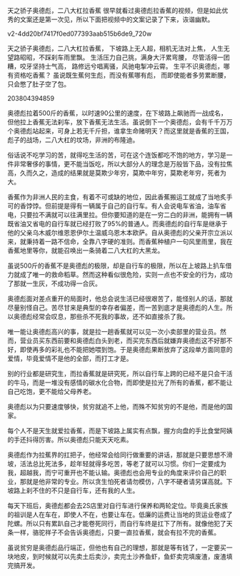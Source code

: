 天之骄子奥德彪，二八大杠拉香蕉
很早就看过奥德彪拉香蕉的视频，但是如此优秀的文案还是第一次见，所以下面把视频中的文案记录了下来，诙谐幽默。

v2-4dd20bf7417f0ed077393aab515b6de9_720w

天之骄子奥德彪，二八大杠拉香蕉，
下坡路上无人超，相机无法对上焦，
人生无望路昭昭，不踩刹车雨里飘。
生活压力自己挑，满身大汗累弯腰，
尽管活得一团糟，咬牙坚持士气高，
路修远兮唱离骚，风驰电掣冲云霄。
生平不识奥德彪，哪有资格吃香蕉？
虽说既生蕉何生彪，而没有蕉哪有彪，
而即使能者多劳累断腰，只会憋了肚子空了包。

203804394859

奥德彪拉着500斤的香蕉，以时速90公里的速度，在下坡路上飙驰而一战成名，但他拉上香蕉无法刹车，放下香蕉无法生活。虽说倒下一个奥德彪，会有千千万万个奥德彪站起来，可身上若无千斤担，谁拿生命赌明天？而这里就是香蕉的王国，彪子的战场，二八大杠的坟场，非洲的布隆迪。

俗话说不吃学习的苦，就得吃生活的苦，可在这个连饭都吃不饱的地方，学习是一件非常奢侈的事情，更不能当饭吃，所以大部分人的理念是万般皆下品，没有拉焦高，久而久之，造成的结果就是莫欺少年穷，莫欺中年穷，莫欺老年穷，死者为大。

香蕉作为非洲人民的主食，有着不可或缺的地位，因此香蕉搬运工就成了当地炙手可的香饽饽。但前提是得有一辆属于自己的自行车。有人会说电车省油，油车省电，只要拉不满就可以往满里拉。但你要知道的是在一穷二白的非洲，能拥有一辆既省油又省电的自行车就已经打败了95%的普通人。而奥德彪的自行车是继承于他的父亲乌木威尔维恩恩伊尔土温威乌恩木本欧萨。自从奥德彪的父亲开宗立派以来，就秉持着一路不信命，全靠八字硬的准则。而香蕉种植户一句风里雨里，我在香蕉地里等你，就能召唤出一条骑着二八大杠的大黑龙。

虽说500斤的香蕉不是奥德彪的极限，却是自行车的极限，所以在上坡路上扒车借力就成了唯一的救命稻草。然而这种看似很危险，实则一点也不安全的行为，成功了那就一生灰，不成功得一合灰。

奥德彪面对差点重开的局面时，他总会说生活已经很艰苦了，能怪别人的话，那就尽量别怪自己。苦尽甘来是典型的幸存者偏差，而一苦到底才是奥德彪的人生。所以奥德彪经常会叹息，那些杀不死我的事故，还不如直接杀了我。

唯一能让奥德彪高兴的事，就是拉一趟香蕉就可以见一次小卖部里的营业员。然而，营业员买东西前要和奥德彪白头到老，而买完东西后就嫌弃奥德彪这不好那不好，即使再多的彩礼也不能把她喂到饱。于是奥德彪果断放弃了这段单方面同意的爱情，毕竟爱情不是他的全部，而打工才是。

别的行业都是研究生，而拉香蕉就是研究死，所以自行车上跨的已经不是只会干活的牛马，而是一堆没有感情的碳水化合物，而即使是拉光了所有的香蕉，都不能让自己吃饱，更不能给父母养老。

奥德彪以为只要速度够快，贫穷就追不上他，而殊不知贫穷的不是他，而是他的国家。

每个人不是天生就爱拉香蕉，而是下坡路上属实有点飘，握方向盘的手比食堂阿姨的手还抖得厉害。所以奥德彪只能天天吃素。

奥德彪作为拉蕉界的扛把子，他经常会给同行做重要的讲话，那就是只要思想不滑坡，活法总比死法多，趁年轻就得多吃苦，等老了就可以习惯。你们一定要成为我，超越我，而宁可重开也不能认输。奥德彪也会用专业的角度来评价自己的职业，那就是他非常的专业。所以贪生怕死者请勿模仿，八字不硬者请另谋高就。下坡路上刹不住的不只是自行车，还有我的人生。

每天下班后，奥德彪都会去2S店里对自行车进行保养和两轮定位。毕竟奥氏家族的祖训是人在车在，即使人不在，也要让车在。低廉的运费让当地的货运业卷成了陀螺。所以只有累趴自己才能卷死同行，而自行车终是扛下了所有。就像他犯了天条一样，骆驼祥子不会告诉奥德彪，只要一直拉香蕉，就会有拉不完的香蕉。

虽说贫穷是奥德彪品行端正，但他也有自己的理想，那就是等有钱了，一定要买一块地皮，到时候就可以先卖土后卖沙，卖完土沙养鱼虾，鱼虾卖完填废渣，废渣填完搞开发。
